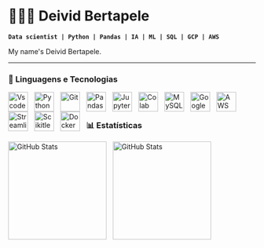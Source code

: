 # 👩🏻‍💻 Deivid Bertapele

**`Data scientist | Python | Pandas | IA | ML | SQL | GCP | AWS`**

My name's Deivid Bertapele.

---

### 🤖 Linguagens e Tecnologias

<img
    align="left" 
    alt="Vscode" 
    title="Vscode"
    width="40px" 
    style="padding-right: 10px;" 
    src="https://cdn.jsdelivr.net/gh/devicons/devicon@latest/icons/vscode/vscode-original-wordmark.svg" />
          
<img 
    align="left" 
    alt="Python" 
    title="Python"
    width="40px" 
    style="padding-right: 10px;" 
    src="https://cdn.jsdelivr.net/gh/devicons/devicon@latest/icons/python/python-original.svg" 
/>

<img 
    align="left" 
    alt="Git" 
    title="Git"
    width="40px" 
    style="padding-right: 10px;" 
    src="https://cdn.jsdelivr.net/gh/devicons/devicon@latest/icons/git/git-original.svg" 
/>
<img 
    align="left" 
    alt="Pandas" 
    title="Pandas"
    width="40px" 
    style="padding-right: 10px;" 
    src="https://cdn.jsdelivr.net/gh/devicons/devicon@latest/icons/pandas/pandas-original-wordmark.svg" 
/>

<img 
    align="left" 
    alt="Jupyter" 
    title="Jupyter"
    width="40px" 
    style="padding-right: 10px;" 
    src="https://cdn.jsdelivr.net/gh/devicons/devicon@latest/icons/jupyter/jupyter-original-wordmark.svg" 
/>

  <img 
    align="left" 
    alt="Colab" 
    title="Colab"
    width="40px" 
    style="padding-right: 10px;"  
    src="https://cdn.jsdelivr.net/gh/devicons/devicon@latest/icons/googlecolab/googlecolab-original.svg"
/>
          
<img 
    align="left" 
    alt="MySQLite" 
    title="MySQLite"
    width="40px" 
    style="padding-right: 10px;" 
  src="https://cdn.jsdelivr.net/gh/devicons/devicon@latest/icons/sqlite/sqlite-original-wordmark.svg" 
/>


<img 
  align="left" 
  alt="Google Cloud" 
  title="Google Cloud"
  width="40px" 
  style="padding-right: 10px;" 
  src="https://c40pxdn.jsdelivr.net/gh/devicons/devicon@latest/icons/googlecloud/googlecloud-original-wordmark.svg"
/>
          

<img 
  align="left" 
  alt="AWS" 
  title="AWS"
  width="40px" 
  style="padding-right: 10px;" 
  src="https://cdn.jsdelivr.net/gh/devicons/devicon@latest/icons/amazonwebservices/amazonwebservices-original-wordmark.svg" />

<img
  align="left" 
  alt="Streamlit" 
  title="Streamlit"
  width="40px" 
  style="padding-right: 10px;" 
  src="https://cdn.jsdelivr.net/gh/devicons/devicon@latest/icons/streamlit/streamlit-original-wordmark.svg" />
          

<img
  align="left" 
  alt="Scikitlearn" 
  title="Scikitlearn"
  width="40px" 
  style="padding-right: 10px;" 
  src="https://cdn.jsdelivr.net/gh/devicons/devicon@latest/icons/scikitlearn/scikitlearn-original.svg" />



<img 
  align="left" 
  alt="Docker" 
  title="Docker"
  width="40px" 
  style="padding-right: 10px;" 
  src="https://cdn.jsdelivr.net/gh/devicons/devicon@latest/icons/docker/docker-original-wordmark.svg" />
          


<br/>
<br/>

### 📊 Estatísticas

<p>
  <img 
    align="left" 
    alt="GitHub Stats" 
    height="200" 
    style="padding-right: 10px;" 
    src="https://github-readme-stats.vercel.app/api?username=Deivid-Bertapele&show_icons=true&theme=tokyonight&include_all_commits=true&locale=pt-br" 
  />

<img 
      align="left" 
      alt="GitHub Stats" 
      height="200" 
      src="https://github-readme-stats.vercel.app/api/top-langs/?username=Deivid-Bertapele&theme=tokyonight&layout=compact&custom_title=Tecnologias&langs_count=9" 
  />

</p>
